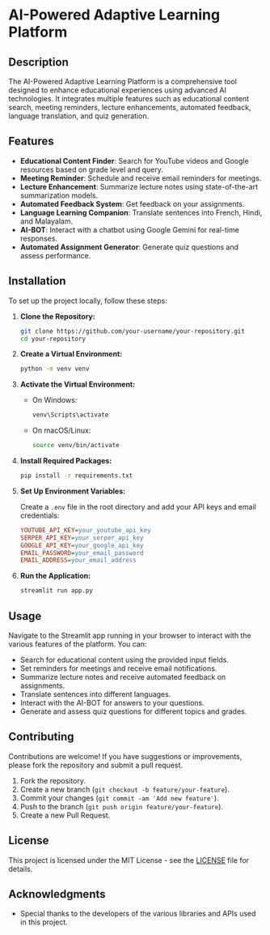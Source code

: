 # AI-Powered Adaptive Learning Platform

## Description

The AI-Powered Adaptive Learning Platform is a comprehensive tool designed to enhance educational experiences using advanced AI technologies. It integrates multiple features such as educational content search, meeting reminders, lecture enhancements, automated feedback, language translation, and quiz generation.

## Features

- **Educational Content Finder**: Search for YouTube videos and Google resources based on grade level and query.
- **Meeting Reminder**: Schedule and receive email reminders for meetings.
- **Lecture Enhancement**: Summarize lecture notes using state-of-the-art summarization models.
- **Automated Feedback System**: Get feedback on your assignments.
- **Language Learning Companion**: Translate sentences into French, Hindi, and Malayalam.
- **AI-BOT**: Interact with a chatbot using Google Gemini for real-time responses.
- **Automated Assignment Generator**: Generate quiz questions and assess performance.

## Installation

To set up the project locally, follow these steps:

1. **Clone the Repository:**
    ```bash
    git clone https://github.com/your-username/your-repository.git
    cd your-repository
    ```

2. **Create a Virtual Environment:**
    ```bash
    python -m venv venv
    ```

3. **Activate the Virtual Environment:**
    - On Windows:
        ```bash
        venv\Scripts\activate
        ```
    - On macOS/Linux:
        ```bash
        source venv/bin/activate
        ```

4. **Install Required Packages:**
    ```bash
    pip install -r requirements.txt
    ```

5. **Set Up Environment Variables:**

    Create a `.env` file in the root directory and add your API keys and email credentials:
    ```ini
    YOUTUBE_API_KEY=your_youtube_api_key
    SERPER_API_KEY=your_serper_api_key
    GOOGLE_API_KEY=your_google_api_key
    EMAIL_PASSWORD=your_email_password
    EMAIL_ADDRESS=your_email_address
    ```

6. **Run the Application:**
    ```bash
    streamlit run app.py
    ```

## Usage

Navigate to the Streamlit app running in your browser to interact with the various features of the platform. You can:

- Search for educational content using the provided input fields.
- Set reminders for meetings and receive email notifications.
- Summarize lecture notes and receive automated feedback on assignments.
- Translate sentences into different languages.
- Interact with the AI-BOT for answers to your questions.
- Generate and assess quiz questions for different topics and grades.

## Contributing

Contributions are welcome! If you have suggestions or improvements, please fork the repository and submit a pull request. 

1. Fork the repository.
2. Create a new branch (`git checkout -b feature/your-feature`).
3. Commit your changes (`git commit -am 'Add new feature'`).
4. Push to the branch (`git push origin feature/your-feature`).
5. Create a new Pull Request.

## License

This project is licensed under the MIT License - see the [LICENSE](LICENSE) file for details.

## Acknowledgments

- Special thanks to the developers of the various libraries and APIs used in this project.

